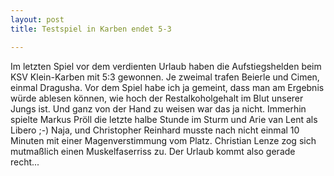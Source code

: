 ```yaml
---
layout: post
title: Testspiel in Karben endet 5-3

---
```


Im letzten Spiel vor dem verdienten Urlaub haben die Aufstiegshelden beim KSV Klein-Karben mit 5:3 gewonnen. Je zweimal trafen Beierle und Cimen, einmal Dragusha. Vor dem Spiel habe ich ja gemeint, dass man am Ergebnis würde ablesen können, wie hoch der Restalkoholgehalt im Blut unserer Jungs ist. Und ganz von der Hand zu weisen war das ja nicht. Immerhin spielte Markus Pröll die letzte halbe Stunde im Sturm und Arie van Lent als Libero ;-) Naja, und Christopher Reinhard musste nach nicht einmal 10 Minuten mit einer Magenverstimmung vom Platz. Christian Lenze zog sich mutmaßlich einen Muskelfaserriss zu. Der Urlaub kommt also gerade recht...


